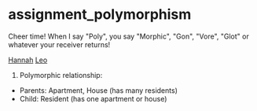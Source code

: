 assignment_polymorphism
=======================

Cheer time! When I say "Poly", you say "Morphic", "Gon", "Vore", "Glot" or whatever your receiver returns!

[Hannah](https://github.com/hannahsquier/assignment_polymorphism.git)
[Leo](https://github.com/leosaysger/assignment_polymorphism.git)


1. Polymorphic relationship:
  * Parents: Apartment, House (has many residents)
  * Child: Resident (has one apartment or house)
 
